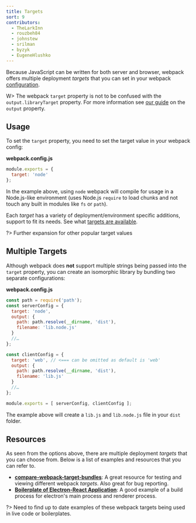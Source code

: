 ```yaml
---
title: Targets
sort: 9
contributors:
  - TheLarkInn
  - rouzbeh84
  - johnstew
  - srilman
  - byzyk
  - EugeneHlushko
---
```


Because JavaScript can be written for both server and browser, webpack offers multiple deployment _targets_ that you can set in your webpack [configuration](/configuration).

W> The webpack `target` property is not to be confused with the `output.libraryTarget` property. For more information see [our guide](/concepts/output/) on the `output` property.

## Usage

To set the `target` property, you need to set the target value in your webpack config:

__webpack.config.js__

```javascript
module.exports = {
  target: 'node'
};
```

In the example above, using `node` webpack will compile for usage in a Node.js-like environment (uses Node.js `require` to load chunks and not touch any built in modules like `fs` or `path`).

Each _target_ has a variety of deployment/environment specific additions, support to fit its needs. See what [targets are available](/configuration/target/).

?> Further expansion for other popular target values

## Multiple Targets

Although webpack does __not__ support multiple strings being passed into the `target` property, you can create an isomorphic library by bundling two separate configurations:

__webpack.config.js__

```javascript
const path = require('path');
const serverConfig = {
  target: 'node',
  output: {
    path: path.resolve(__dirname, 'dist'),
    filename: 'lib.node.js'
  }
  //…
};

const clientConfig = {
  target: 'web', // <=== can be omitted as default is 'web'
  output: {
    path: path.resolve(__dirname, 'dist'),
    filename: 'lib.js'
  }
  //…
};

module.exports = [ serverConfig, clientConfig ];
```

The example above will create a `lib.js` and `lib.node.js` file in your `dist` folder.

## Resources

As seen from the options above, there are multiple deployment _targets_ that you can choose from. Below is a list of examples and resources that you can refer to.

-  __[compare-webpack-target-bundles](https://github.com/TheLarkInn/compare-webpack-target-bundles)__: A great resource for testing and viewing different webpack _targets_. Also great for bug reporting.
- __[Boilerplate of Electron-React Application](https://github.com/chentsulin/electron-react-boilerplate)__: A good example of a build process for electron's main process and renderer process.

?> Need to find up to date examples of these webpack targets being used in live code or boilerplates.
